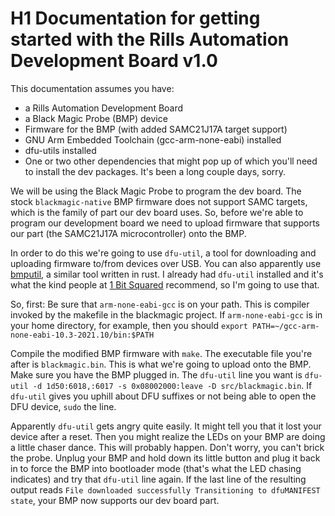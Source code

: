 # H1 Documentation for getting started with the Rills Automation Development Board v1.0

This documentation assumes you have:

-   a Rills Automation Development Board
-   a Black Magic Probe (BMP) device
-   Firmware for the BMP (with added SAMC21J17A target support)
-   GNU Arm Embedded Toolchain (gcc-arm-none-eabi) installed
-   dfu-utils installed
-   One or two other dependencies that might pop up of which you'll need to install the dev packages. It's been a long couple days, sorry.

We will be using the Black Magic Probe to program the dev board. The stock `blackmagic-native` BMP firmware does not support SAMC targets, which is the family of part our dev board uses. So, before we're able to program our development board we need to upload firmware that supports our part (the SAMC21J17A microcontroller) onto the BMP.

In order to do this we're going to use `dfu-util`, a tool for downloading and uploading firmware to/from devices over USB. You can also apparently use [bmputil](https://github.com/blackmagic-debug/bmputil), a similar tool written in rust. I already had `dfu-util` installed and it's what the kind people at [1 Bit Squared](https://1bitsquared.com/) recommend, so I'm going to use that.

So, first: Be sure that `arm-none-eabi-gcc` is on your path. This is compiler invoked by the makefile in the blackmagic project. If `arm-none-eabi-gcc` is in your home directory, for example, then you should `export PATH=~/gcc-arm-none-eabi-10.3-2021.10/bin:$PATH`

Compile the modified BMP firmware with `make`. The executable file you're after is `blackmagic.bin`. This is what we're going to upload onto the BMP. Make sure you have the BMP plugged in. The `dfu-util` line you want is `dfu-util -d 1d50:6018,:6017 -s 0x08002000:leave -D src/blackmagic.bin`. If `dfu-util` gives you uphill about DFU suffixes or not being able to open the DFU device, `sudo` the line.

Apparently `dfu-util` gets angry quite easily. It might tell you that it lost your device after a reset. Then you might realize the LEDs on your BMP are doing a little chaser dance. This will probably happen. Don't worry, you can't brick the probe. Unplug your BMP and hold down its little button and plug it back in to force the BMP into bootloader mode (that's what the LED chasing indicates) and try that `dfu-util` line again. If the last line of the resulting output reads `File downloaded successfully Transitioning to dfuMANIFEST state`, your BMP now supports our dev board part.
